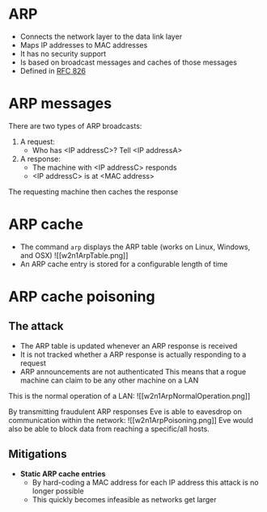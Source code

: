 # ARP
- Connects the network layer to the data link layer
- Maps IP addresses to MAC addresses
- It has no security support
- Is based on broadcast messages and caches of those messages
- Defined in [RFC 826](https://datatracker.ietf.org/doc/html/rfc826)

# ARP messages
There are two types of ARP broadcasts:
1. A request:
	- Who has \<IP addressC>? Tell \<IP addressA>
2. A response:
	- The machine with \<IP addressC> responds
	- \<IP addressC> is at \<MAC address>

The requesting machine then caches the response

# ARP cache
- The command `arp` displays the ARP table (works on Linux, Windows, and OSX)
  ![[w2n1ArpTable.png]]
- An ARP cache entry is stored for a configurable length of time

# ARP cache poisoning
## The attack
- The ARP table is updated whenever an ARP response is received
- It is not tracked whether a ARP response is actually responding to a request
- ARP announcements are not authenticated
This means that a rogue machine can claim to be any other machine on a LAN

This is the normal operation of a LAN:
![[w2n1ArpNormalOperation.png]]

By transmitting fraudulent ARP responses Eve is able to eavesdrop on communication within the network:
![[w2n1ArpPoisoning.png]]
Eve would also be able to block data from reaching a specific/all hosts.

## Mitigations
- **Static ARP cache entries**
	- By hard-coding a MAC address for each IP address this attack is no longer possible
	- This quickly becomes infeasible as networks get larger